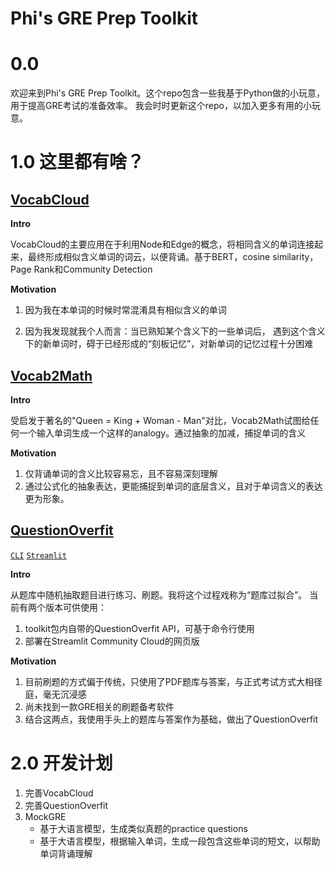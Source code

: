 # Phi's GRE Prep Toolkit

# 0.0
欢迎来到Phi's GRE Prep Toolkit。这个repo包含一些我基于Python做的小玩意，用于提高GRE考试的准备效率。
我会时时更新这个repo，以加入更多有用的小玩意。

# 1.0 这里都有啥？

## [VocabCloud](toolkit/VocabCloud/README-ZH.md)
**Intro**

VocabCloud的主要应用在于利用Node和Edge的概念，将相同含义的单词连接起来，最终形成相似含义单词的词云，以便背诵。基于BERT，cosine similarity，Page Rank和Community Detection

**Motivation**

1. 因为我在本单词的时候时常混淆具有相似含义的单词

2. 因为我发现就我个人而言：当已熟知某个含义下的一些单词后， 遇到这个含义下的新单词时，碍于已经形成的“刻板记忆”，对新单词的记忆过程十分困难

## [Vocab2Math](toolkit/Vocab2Math/README-ZH.md)

**Intro**

受启发于著名的"Queen = King + Woman - Man"对比，Vocab2Math试图给任何一个输入单词生成一个这样的analogy。通过抽象的加减，捕捉单词的含义

**Motivation**
1. 仅背诵单词的含义比较容易忘，且不容易深刻理解
2. 通过公式化的抽象表达，更能捕捉到单词的底层含义，且对于单词含义的表达更为形象。

## [QuestionOverfit](toolkit/QuestionOverfit/README-ZH.md)
[`CLI`]((toolkit/QuestionOverfit/README-ZH.md))  [`Streamlit`](streamlit/QuestionOverfit/README.md)

**Intro**

从题库中随机抽取题目进行练习、刷题。我将这个过程戏称为“题库过拟合”。
当前有两个版本可供使用：
1. toolkit包内自带的QuestionOverfit API，可基于命令行使用
2. 部署在Streamlit Community Cloud的网页版

**Motivation**
1. 目前刷题的方式偏于传统，只使用了PDF题库与答案，与正式考试方式大相径庭，毫无沉浸感
2. 尚未找到一款GRE相关的刷题备考软件
3. 结合这两点，我使用手头上的题库与答案作为基础，做出了QuestionOverfit

# 2.0 开发计划

1. 完善VocabCloud
2. 完善QuestionOverfit
3. MockGRE
   - 基于大语言模型，生成类似真题的practice questions
   - 基于大语言模型，根据输入单词，生成一段包含这些单词的短文，以帮助单词背诵理解
